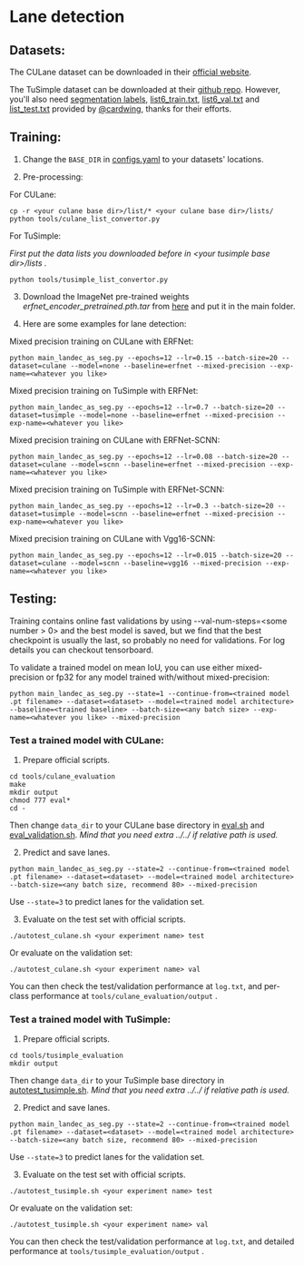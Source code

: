 # Lane detection

## Datasets: 

The CULane dataset can be downloaded in their [official website](https://xingangpan.github.io/projects/CULane.html).

The TuSimple dataset can be downloaded at their [github repo](https://github.com/TuSimple/tusimple-benchmark/issues/3). However, you'll also need [segmentation labels](https://drive.google.com/open?id=1LZDCnr79zuNH73NstZ8oIPDud0INCwb9), [list6_train.txt](https://github.com/cardwing/Codes-for-Lane-Detection/blob/master/ENet-TuSimple-Torch/list6/list6_train.txt), [list6_val.txt](https://github.com/cardwing/Codes-for-Lane-Detection/blob/master/ENet-TuSimple-Torch/list6/list6_val.txt) and [list_test.txt](https://github.com/cardwing/Codes-for-Lane-Detection/blob/master/ENet-TuSimple-Torch/list/list_test.txt) provided by [@cardwing](https://github.com/cardwing), thanks for their efforts.

## Training:

1. Change the `BASE_DIR` in [configs.yaml](configs.yaml) to your datasets' locations.

2. Pre-processing:

For CULane:

```
cp -r <your culane base dir>/list/* <your culane base dir>/lists/
python tools/culane_list_convertor.py
```

For TuSimple:

*First put the data lists you downloaded before in \<your tusimple base dir\>/lists .*

```
python tools/tusimple_list_convertor.py
```

3. Download the ImageNet pre-trained weights *erfnet_encoder_pretrained.pth.tar* from [here](https://github.com/Eromera/erfnet_pytorch/tree/master/trained_models) and put it in the main folder.

4. Here are some examples for lane detection:

Mixed precision training on CULane with ERFNet:

```
python main_landec_as_seg.py --epochs=12 --lr=0.15 --batch-size=20 --dataset=culane --model=none --baseline=erfnet --mixed-precision --exp-name=<whatever you like>
```

Mixed precision training on TuSimple with ERFNet:

```
python main_landec_as_seg.py --epochs=12 --lr=0.7 --batch-size=20 --dataset=tusimple --model=none --baseline=erfnet --mixed-precision --exp-name=<whatever you like>
```

Mixed precision training on CULane with ERFNet-SCNN:

```
python main_landec_as_seg.py --epochs=12 --lr=0.08 --batch-size=20 --dataset=culane --model=scnn --baseline=erfnet --mixed-precision --exp-name=<whatever you like>
```

Mixed precision training on TuSimple with ERFNet-SCNN:

```
python main_landec_as_seg.py --epochs=12 --lr=0.3 --batch-size=20 --dataset=tusimple --model=scnn --baseline=erfnet --mixed-precision --exp-name=<whatever you like>
```

Mixed precision training on CULane with Vgg16-SCNN:

```
python main_landec_as_seg.py --epochs=12 --lr=0.015 --batch-size=20 --dataset=culane --model=scnn --baseline=vgg16 --mixed-precision --exp-name=<whatever you like>
```


## Testing:

Training contains online fast validations by using --val-num-steps=\<some number > 0\> and the best model is saved, but we find that the best checkpoint is usually the last, so probably no need for validations. For log details you can checkout tensorboard.

To validate a trained model on mean IoU, you can use either mixed-precision or fp32 for any model trained with/without mixed-precision:

```
python main_landec_as_seg.py --state=1 --continue-from=<trained model .pt filename> --dataset=<dataset> --model=<trained model architecture> --baseline=<trained baseline> --batch-size=<any batch size> --exp-name=<whatever you like> --mixed-precision
```

### Test a trained model with CULane:

1. Prepare official scripts.

```
cd tools/culane_evaluation
make
mkdir output
chmod 777 eval*
cd -
```

Then change `data_dir` to your CULane base directory in [eval.sh](tools/culane_evaluation/eval.sh) and [eval_validation.sh](tools/culane_evaluation/eval_validation.sh). *Mind that you need extra ../../ if relative path is used.*

2. Predict and save lanes.
   
```
python main_landec_as_seg.py --state=2 --continue-from=<trained model .pt filename> --dataset=<dataset> --model=<trained model architecture> --batch-size=<any batch size, recommend 80> --mixed-precision
```

Use `--state=3` to predict lanes for the validation set.

3. Evaluate on the test set with official scripts.

```
./autotest_culane.sh <your experiment name> test
```

Or evaluate on the validation set:

```
./autotest_culane.sh <your experiment name> val
```

You can then check the test/validation performance at `log.txt`, and per-class performance at `tools/culane_evaluation/output` .

### Test a trained model with TuSimple:

1. Prepare official scripts.

```
cd tools/tusimple_evaluation
mkdir output
```

Then change `data_dir` to your TuSimple base directory in [autotest_tusimple.sh](autotest_tusimple.sh). *Mind that you need extra ../../ if relative path is used.*

2. Predict and save lanes.
   
```
python main_landec_as_seg.py --state=2 --continue-from=<trained model .pt filename> --dataset=<dataset> --model=<trained model architecture> --batch-size=<any batch size, recommend 80> --mixed-precision
```

Use `--state=3` to predict lanes for the validation set.

3. Evaluate on the test set with official scripts.

```
./autotest_tusimple.sh <your experiment name> test
```

Or evaluate on the validation set:

```
./autotest_tusimple.sh <your experiment name> val
```

You can then check the test/validation performance at `log.txt`, and detailed performance at `tools/tusimple_evaluation/output` .
